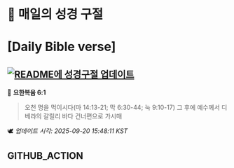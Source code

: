 # 🙏 매일의 성경 구절
# [Daily Bible verse]
## [![README에 성경구절 업데이트](https://github.com/DONGSUKA/first_test/actions/workflows/update-readme-bible.yml/badge.svg)](https://github.com/DONGSUKA/first_test/actions/workflows/update-readme-bible.yml)
<!-- START_BIBLE_VERSE -->
📖 **요한복음 6:1**
> 오천 명을 먹이시다(마 14:13-21; 막 6:30-44; 눅 9:10-17) 그 후에 예수께서 디베랴의 갈릴리 바다 건너편으로 가시매

🕊️ _업데이트 시각: 2025-09-20 15:48:11 KST_
  <!-- END_BIBLE_VERSE -->
## GITHUB_ACTION
